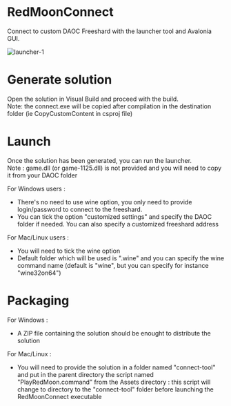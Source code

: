 # RedMoonConnect

Connect to custom DAOC Freeshard with the launcher tool and Avalonia GUI.<br>

![launcher-1](https://user-images.githubusercontent.com/57635141/147961932-a5c8c0ca-feb3-4367-a8f0-8c7c1b87b41a.png)


# Generate solution

Open the solution in Visual Build and proceed with the build.<br>
Note: the connect.exe will be copied after compilation in the destination folder (ie CopyCustomContent in csproj file)

# Launch 

Once the solution has been generated, you can run the launcher.<br>
Note : game.dll (or game-1125.dll) is not provided and you will need to copy it from your DAOC folder<br>

For Windows users : <br>
  - There's no need to use wine option, you only need to provide login/password to connect to the freeshard.
  - You can tick the option "customized settings" and specify the DAOC folder if needed. You can also specify a customized freeshard address

For Mac/Linux users : <br>
  - You will need to tick the wine option
  - Default folder which will be used is ".wine" and you can specify the wine command name (default is "wine", but you can specify for instance "wine32on64")
 
# Packaging

For Windows : <br>
  - A ZIP file containing the solution should be enought to distribute the solution

For Mac/Linux : <br>
  - You will need to provide the solution in a folder named "connect-tool" and put in the parent directory the script named "PlayRedMoon.command" from the Assets directory : this script will change to directory to the "connect-tool" folder before launching the RedMoonConnect executable



